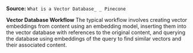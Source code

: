 **Source:** `What is a Vector Database_ _ Pinecone`

**Vector Database Workflow**
The typical workflow involves creating vector embeddings from content using an embedding model, inserting them into the vector database with references to the original content, and querying the database using embeddings of the query to find similar vectors and their associated content.

